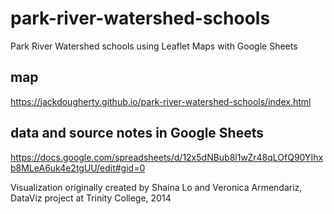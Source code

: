 # park-river-watershed-schools
Park River Watershed schools using Leaflet Maps with Google Sheets

## map
https://jackdougherty.github.io/park-river-watershed-schools/index.html

## data and source notes in Google Sheets
https://docs.google.com/spreadsheets/d/12x5dNBub8l1wZr48qLOfQ90YIhxb8MLeA6uk4e2tgUU/edit#gid=0

Visualization originally created by Shaina Lo and Veronica Armendariz, DataViz project at Trinity College, 2014
